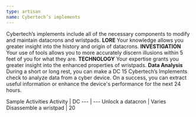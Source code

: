 ```yaml
---
type: artisan
name: Cybertech’s implements
---
```

Cybertech’s implements include all of the necessary components to modify and maintain datacrons and wristpads.
__LORE__
Your knowledge allows you greater insight into the history and origin of datacrons.
__INVESTIGATION__
Your use of tools allows you to more accurately discern illusions within 5 feet of you for what they are.
__TECHNOLOGY__
Your expertise grants you greater insight into the enhanced properties of wristpads.
__Data Analysis__
During a short or long rest, you can make a DC 15 Cybertech’s Implements check to analyze data from a cyber device. On a success, you can extract useful information or enhance the device's performance for the next 24 hours.

Sample Activities
Activity | DC
--- | ---
Unlock a datacron | Varies
Disassemble a wristpad | 20
